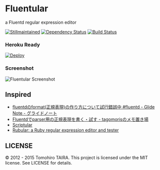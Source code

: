 Fluentular
================================================================================

a Fluentd regular expression editor

[![Stillmaintained](http://stillmaintained.com/Tomohiro/fluentular.png)](http://stillmaintained.com/Tomohiro/fluentular)
[![Dependency Status](https://img.shields.io/gemnasium/Tomohiro/fluentular.svg?style=flat-square)](https://gemnasium.com/Tomohiro/fluentular)
[![Build Status](https://img.shields.io/travis/Tomohiro/fluentular.svg?style=flat-square)](https://travis-ci.org/Tomohiro/fluentular)


### Heroku Ready

[![Deploy](https://www.herokucdn.com/deploy/button.png)](https://heroku.com/deploy)


### Screenshot

![Fluentular Screenshot](https://cloud.githubusercontent.com/assets/54254/6202037/ed7a9662-b512-11e4-93a5-3640aaf900a5.png)


Inspired
-------------------------------------------------------------------------------

- [fluentdのformat(正規表現)の作り方について試行錯誤中 #fluentd - Glide Note - グライドノート](http://blog.glidenote.com/blog/2012/07/15/fluentd-regex-debug/)
- [Fluentdでparser用の正規表現を書く・試す - tagomorisのメモ置き場](http://d.hatena.ne.jp/tagomoris/20120715/1342368392)
- [Scriptular](http://scriptular.com/)
- [Rubular: a Ruby regular expression editor and tester](http://rubular.com/)


LICENSE
--------------------------------------------------------------------------------

&copy; 2012 - 2015 Tomohiro TAIRA.
This project is licensed under the MIT license.
See LICENSE for details.
